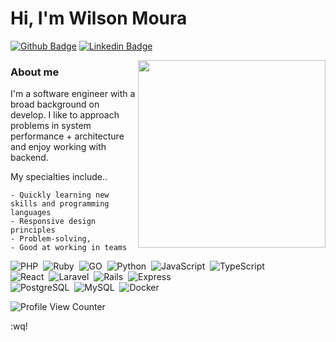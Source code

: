 # Hi, I'm Wilson Moura

[![Github Badge](https://img.shields.io/badge/-Github-000?style=flat-square&logo=Github&logoColor=white&link=https://github.com/WilsonRU)](https://github.com/WilsonRU)
[![Linkedin Badge](https://img.shields.io/badge/-LinkedIn-blue?style=flat-square&logo=Linkedin&logoColor=white&link=https://www.linkedin.com/in/wilson-m-bba835141/)](https://www.linkedin.com/in/wilson-m-bba835141/)

<img align="right" width="300" src="https://i2.wp.com/allhtaccess.info/wp-content/uploads/2018/03/programming.gif?fit=1281%2C716&ssl=1" />

### About me

I'm a software engineer with a broad background on develop. I like to approach problems in system performance + architecture and enjoy working with backend.

My specialties include..

    - Quickly learning new skills and programming languages
    - Responsive design principles
    - Problem-solving,
    - Good at working in teams

  ![PHP](https://img.shields.io/badge/-PHP-05122A?style=flat&logo=php)&nbsp;
  ![Ruby](https://img.shields.io/badge/-Ruby-05122A?style=flat&logo=ruby)&nbsp;
  ![GO](https://img.shields.io/badge/-GO-05122A?style=flat&logo=go)&nbsp;
  ![Python](https://img.shields.io/badge/-Python-05122A?style=flat&logo=python)&nbsp;
  ![JavaScript](https://img.shields.io/badge/-JavaScript-05122A?style=flat&logo=javascript)&nbsp;
  ![TypeScript](https://img.shields.io/badge/-TypeScript-05122A?style=flat&logo=typescript)&nbsp;   
  ![React](https://img.shields.io/badge/-React-05122A?style=flat&logo=react)&nbsp;
  ![Laravel](https://img.shields.io/badge/-Laravel-05122A?style=flat&logo=laravel)&nbsp;
  ![Rails](https://img.shields.io/badge/-Ruby_on_Rails-05122A?style=flat&logo=ruby-on-rails)&nbsp; 
  ![Express](https://img.shields.io/badge/-Express-05122A?style=flat&logo=express)&nbsp;   
  ![PostgreSQL](https://img.shields.io/badge/-PostgreSQL-05122A?style=flat&logo=postgresql)&nbsp;
  ![MySQL](https://img.shields.io/badge/-MySQL-05122A?style=flat&logo=mysql)&nbsp;
  ![Docker](https://img.shields.io/badge/-Docker-05122A?style=flat&logo=docker)&nbsp;


![Profile View Counter](https://komarev.com/ghpvc/?username=WilsonRU)

:wq!
